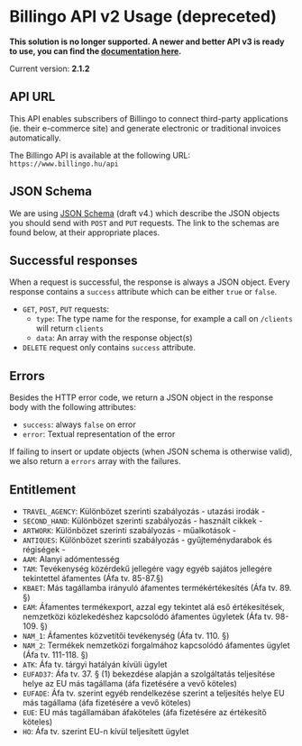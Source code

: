 # Billingo API v2 Usage (depreceted)


**This solution is no longer supported. A newer and better API v3 is ready to use, you can find the [documentation here](https://api.billingo.hu).**


Current version: **2.1.2**

## API URL

This API enables subscribers of Billingo to connect third-party applications (ie. their e-commerce site)
and generate electronic or traditional invoices automatically.

The Billingo API is available at the following URL: `https://www.billingo.hu/api`


## JSON Schema

We are using [JSON Schema](http://json-schema.org/) (draft v4.) which describe the JSON objects you should send with
`POST` and `PUT` requests.
The link to the schemas are found below, at their appropriate places.



## Successful responses

When a request is successful, the response is always a JSON object. Every response contains a `success` attribute which
can be either `true` or `false`.

- `GET`, `POST`, `PUT` requests:
    - `type`: The type name for the response, for example a call on `/clients` will return `clients`
    - `data`: An array with the response object(s)
- `DELETE` request only contains `success` attribute.


## Errors

Besides the HTTP error code, we return a JSON object in the response body with the
following attributes:

- `success`: always `false` on error
- `error`: Textual representation of the error

If failing to insert or update objects (when JSON schema is otherwise valid), we
also return a `errors` array with the failures.

## Entitlement

- `TRAVEL_AGENCY`: Különbözet szerinti szabályozás - utazási irodák -
- `SECOND_HAND`: Különbözet szerinti szabályozás - használt cikkek -
- `ARTWORK`: Különbözet szerinti szabályozás - műalkotások -
- `ANTIQUES`: Különbözet szerinti szabályozás - gyűjteménydarabok és régiségek -
- `AAM`: Alanyi adómentesség
- `TAM`: Tevékenység közérdekű jellegére vagy egyéb sajátos jellegére tekintettel áfamentes (Áfa tv. 85-87.§)
- `KBAET`: Más tagállamba irányuló áfamentes termékértékesítés (Áfa tv. 89. §)
- `EAM`: Áfamentes termékexport, azzal egy tekintet alá eső értékesítések, nemzetközi közlekedéshez kapcsolódó áfamentes ügyletek (Áfa tv. 98-109. §)
- `NAM_1`: Áfamentes közvetítői tevékenység (Áfa tv. 110. §)
- `NAM_2`: Termékek nemzetközi forgalmához kapcsolódó áfamentes ügylet (Áfa tv. 111-118. §)
- `ATK`: Áfa tv. tárgyi hatályán kívüli ügylet
- `EUFAD37`: Áfa tv. 37. § (1) bekezdése alapján a szolgáltatás teljesítése helye az EU más tagállama (áfa fizetésére a vevő köteles)
- `EUFADE`: Áfa tv. szerint egyéb rendelkezése szerint a teljesítés helye EU más tagállama (áfa fizetésére a vevő köteles)
- `EUE`: EU más tagállamában áfaköteles (áfa fizetésére az értékesítő köteles)
- `HO`: Áfa tv. szerint EU-n kívül teljesített ügylet

